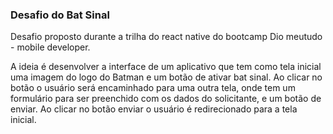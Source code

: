 ### Desafio do Bat Sinal

Desafio proposto durante a trilha do react native do bootcamp Dio meutudo - mobile developer. 

A ideia é desenvolver a interface de um aplicativo que tem como tela inicial uma imagem do logo do Batman e um botão de ativar bat sinal. Ao clicar no botão o usuário será encaminhado para uma outra tela, onde tem um formulário para ser preenchido com os dados do solicitante, e um botão de enviar.
Ao clicar no botão enviar o usuário é redirecionado para a tela inicial. 